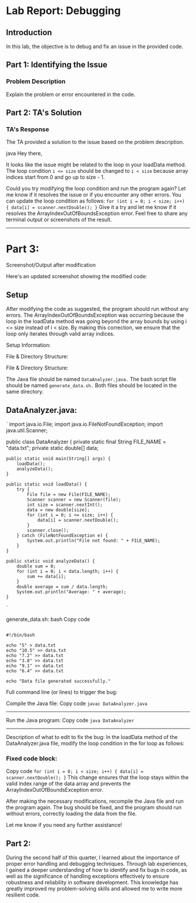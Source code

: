 # Lab Report: Debugging

## Introduction
In this lab, the objective is to debug and fix an issue in the provided code.

## Part 1: Identifying the Issue

### Problem Description
Explain the problem or error encountered in the code.

## Part 2: TA's Solution

### TA's Response
The TA provided a solution to the issue based on the problem description.

java
Hey there,

It looks like the issue might be related to the loop in your loadData method. The loop condition `i <= size` should be changed to `i < size` because array indices start from 0 and go up to size - 1.

Could you try modifying the loop condition and run the program again? Let me know if it resolves the issue or if you encounter any other errors.
You can update the loop condition as follows:
``
for (int i = 0; i < size; i++) {
    data[i] = scanner.nextDouble();
}
``
Give it a try and let me know if it resolves the ArrayIndexOutOfBoundsException error. Feel free to share any terminal output or screenshots of the result.

---
# Part 3:
Screenshot/Output after modification

Here's an updated screenshot showing the modified code:
## Setup
After modifying the code as suggested, the program should run without any errors. The ArrayIndexOutOfBoundsException was occurring because the loop in the loadData method was going beyond the array bounds by using i <= size instead of i < size. By making this correction, we ensure that the loop only iterates through valid array indices.

Setup Information:

File & Directory Structure:

File & Directory Structure:

The Java file should be named `DataAnalyzer.java.`
The bash script file should be named `generate_data.sh.`
Both files should be located in the same directory.

## DataAnalyzer.java:
`
import java.io.File;
import java.io.FileNotFoundException;
import java.util.Scanner;

public class DataAnalyzer {
    private static final String FILE_NAME = "data.txt";
    private static double[] data;

    public static void main(String[] args) {
        loadData();
        analyzeData();
    }

    public static void loadData() {
        try {
            File file = new File(FILE_NAME);
            Scanner scanner = new Scanner(file);
            int size = scanner.nextInt();
            data = new double[size];
            for (int i = 0; i <= size; i++) {
                data[i] = scanner.nextDouble();
            }
            scanner.close();
        } catch (FileNotFoundException e) {
            System.out.println("File not found: " + FILE_NAME);
        }
    }

    public static void analyzeData() {
        double sum = 0;
        for (int i = 0; i < data.length; i++) {
            sum += data[i];
        }
        double average = sum / data.length;
        System.out.println("Average: " + average);
    }
`



generate_data.sh:
bash
Copy code

```

#!/bin/bash

echo "5" > data.txt
echo "10.5" >> data.txt
echo "7.2" >> data.txt
echo "3.8" >> data.txt
echo "9.1" >> data.txt
echo "6.4" >> data.txt

echo "Data file generated successfully."

```

Full command line (or lines) to trigger the bug:

Compile the Java file:
Copy code
``javac DataAnalyzer.java``

---
Run the Java program:
Copy code
``java DataAnalyzer``

---
Description of what to edit to fix the bug:
In the loadData method of the DataAnalyzer.java file, modify the loop condition in the for loop as follows:

### Fixed code block:
Copy code
``
for (int i = 0; i < size; i++) {
    data[i] = scanner.nextDouble();
}
``
This change ensures that the loop stays within the valid index range of the data array and prevents the ArrayIndexOutOfBoundsException error.

After making the necessary modifications, recompile the Java file and run the program again. The bug should be fixed, and the program should run without errors, correctly loading the data from the file.

Let me know if you need any further assistance!
## Part 2: 
During the second half of this quarter, I learned about the importance of proper error handling and debugging techniques. Through lab experiences, I gained a deeper understanding of how to identify and fix bugs in code, as well as the significance of handling exceptions effectively to ensure robustness and reliability in software development. This knowledge has greatly improved my problem-solving skills and allowed me to write more resilient code.
